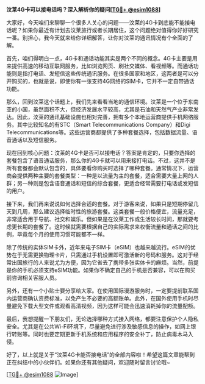 **汶莱4G卡可以接电话吗？深入解析你的疑问[[TG💪+ @esim1088](https://t.me/s/esim1088)]**

大家好，今天咱们来聊聊一个很多人关心的问题——汶莱的4G卡到底能不能接电话呢？如果你最近有计划去汶莱旅行或者长期居住，这个问题绝对值得你好好研究一番。别担心，我今天就来给你详细解答，让你对汶莱的通讯情况有个全面的了解。

首先，咱们得明白一点，4G卡和通话功能其实是两个不同的概念。4G卡主要是用来提供高速的移动互联网服务，比如浏览网页、刷社交媒体、看视频等。而通话功能则是指打电话、发短信这些传统通讯服务。在很多国家和地区，这两者是可以分开购买的，也就是说，即使你有一张支持4G网络的SIM卡，它并不一定自带通话功能。

那么，回到汶莱这个话题上，我们先来看看当地的通信环境。汶莱是一个位于东南亚的小国，虽然面积不大，但经济发展水平较高，尤其是石油和天然气产业非常发达。因此，汶莱的通讯基础设施也相对完善，拥有多个本地运营商提供手机网络服务。其中比较知名的有STC（Smart Telecommunications Company）和Digi Telecommunications等。这些运营商都提供了多种套餐选择，包括数据流量、语音通话以及短信服务。

现在回到核心问题：汶莱的4G卡是否可以接电话？答案是肯定的，只要你选择的套餐包含了语音通话服务，那么你的4G卡就可以用来接打电话。不过，这并不是所有套餐都会默认包含的，具体要看你购买时选择了哪种套餐。通常情况下，运营商会提供两种主要的套餐类型：一种是以流量为主的套餐，适合需要大量上网的人群；另一种则是包含语音通话和短信的综合套餐，更适合经常需要打电话或发短信的用户。

接下来，我们再来说说如何选择合适的套餐。对于游客来说，如果只是短期停留几天到几周，那么建议选择临时性的旅游套餐。这类套餐一般价格便宜，流量充足，非常适合用于导航、社交和娱乐。但如果是在汶莱工作或生活较长时间，那就要考虑更长期的套餐了。这时候就需要根据自己的实际需求来权衡流量和通话之间的比例，毕竟每个月的使用习惯可能都不一样。

除了传统的实体SIM卡外，近年来电子SIM卡（eSIM）也越来越流行。eSIM的优势在于无需更换物理卡片，只需通过手机设置即可激活新的号码和服务。这对于经常出国旅行的人来说尤为方便，因为它省去了携带多张实体卡的麻烦。当然，前提是你的手机必须支持eSIM功能。如果你不确定自己的手机是否兼容，可以在购买前咨询相关客服人员。

另外，还有一个小贴士要分享给大家。在使用国际漫游服务时，一定要提前联系国内运营商确认资费标准，以免产生不必要的高额账单。此外，在国外使用手机时尽量避免下载大型文件或观看高清视频，因为这样可能会迅速消耗掉你的流量配额。

最后，我想提醒一下朋友们，无论选择哪种方式接入网络，都要注意保护个人隐私安全。尤其是在公共Wi-Fi环境下，尽量避免进行涉及敏感信息的操作，如网上银行转账等。同时也要定期更新手机系统和应用程序的安全补丁，防止病毒木马入侵。

好了，以上就是关于“汶莱4G卡能否接电话”的全部内容啦！希望这篇文章能帮到正在纠结中的小伙伴们。如果你还有其他疑问，欢迎随时留言讨论哦~

[[TG💪+ @esim1088](https://t.me/s/esim1088) ![Image](https://i.postimg.cc/4NQfJmqS/Snipaste-2025-05-13-00-14-12.png)]